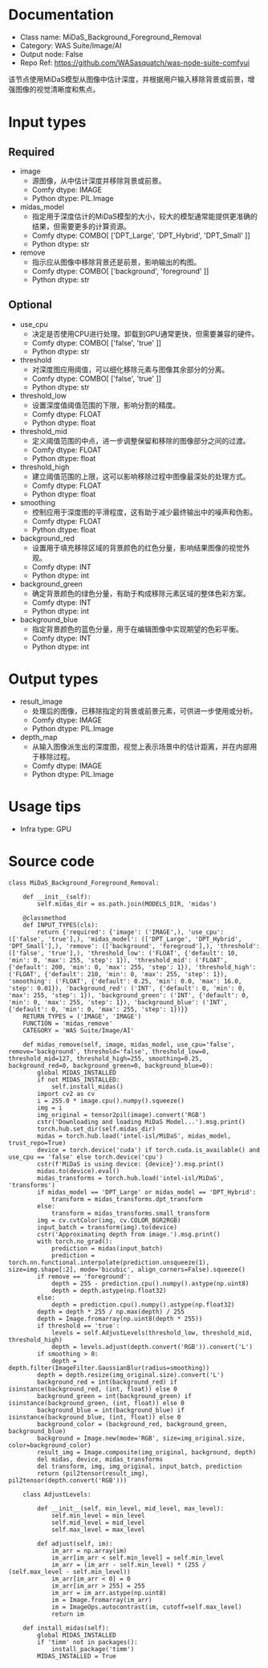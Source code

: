 # Documentation
- Class name: MiDaS_Background_Foreground_Removal
- Category: WAS Suite/Image/AI
- Output node: False
- Repo Ref: https://github.com/WASasquatch/was-node-suite-comfyui

该节点使用MiDaS模型从图像中估计深度，并根据用户输入移除背景或前景，增强图像的视觉清晰度和焦点。

# Input types
## Required
- image
    - 源图像，从中估计深度并移除背景或前景。
    - Comfy dtype: IMAGE
    - Python dtype: PIL.Image
- midas_model
    - 指定用于深度估计的MiDaS模型的大小，较大的模型通常能提供更准确的结果，但需要更多的计算资源。
    - Comfy dtype: COMBO[ ['DPT_Large', 'DPT_Hybrid', 'DPT_Small' ]]
    - Python dtype: str
- remove
    - 指示应从图像中移除背景还是前景，影响输出的构图。
    - Comfy dtype: COMBO[ ['background', 'foreground' ]]
    - Python dtype: str
## Optional
- use_cpu
    - 决定是否使用CPU进行处理。卸载到GPU通常更快，但需要兼容的硬件。
    - Comfy dtype: COMBO[ ['false', 'true' ]]
    - Python dtype: str
- threshold
    - 对深度图应用阈值，可以细化移除元素与图像其余部分的分离。
    - Comfy dtype: COMBO[ ['false', 'true' ]]
    - Python dtype: str
- threshold_low
    - 设置深度值阈值范围的下限，影响分割的精度。
    - Comfy dtype: FLOAT
    - Python dtype: float
- threshold_mid
    - 定义阈值范围的中点，进一步调整保留和移除的图像部分之间的过渡。
    - Comfy dtype: FLOAT
    - Python dtype: float
- threshold_high
    - 建立阈值范围的上限，这可以影响移除过程中图像最深处的处理方式。
    - Comfy dtype: FLOAT
    - Python dtype: float
- smoothing
    - 控制应用于深度图的平滑程度，这有助于减少最终输出中的噪声和伪影。
    - Comfy dtype: FLOAT
    - Python dtype: float
- background_red
    - 设置用于填充移除区域的背景颜色的红色分量，影响结果图像的视觉外观。
    - Comfy dtype: INT
    - Python dtype: int
- background_green
    - 确定背景颜色的绿色分量，有助于构成移除元素区域的整体色彩方案。
    - Comfy dtype: INT
    - Python dtype: int
- background_blue
    - 指定背景颜色的蓝色分量，用于在编辑图像中实现期望的色彩平衡。
    - Comfy dtype: INT
    - Python dtype: int

# Output types
- result_image
    - 处理后的图像，已移除指定的背景或前景元素，可供进一步使用或分析。
    - Comfy dtype: IMAGE
    - Python dtype: PIL.Image
- depth_map
    - 从输入图像派生出的深度图，视觉上表示场景中的估计距离，并在内部用于移除过程。
    - Comfy dtype: IMAGE
    - Python dtype: PIL.Image

# Usage tips
- Infra type: GPU

# Source code
```
class MiDaS_Background_Foreground_Removal:

    def __init__(self):
        self.midas_dir = os.path.join(MODELS_DIR, 'midas')

    @classmethod
    def INPUT_TYPES(cls):
        return {'required': {'image': ('IMAGE',), 'use_cpu': (['false', 'true'],), 'midas_model': (['DPT_Large', 'DPT_Hybrid', 'DPT_Small'],), 'remove': (['background', 'foregroud'],), 'threshold': (['false', 'true'],), 'threshold_low': ('FLOAT', {'default': 10, 'min': 0, 'max': 255, 'step': 1}), 'threshold_mid': ('FLOAT', {'default': 200, 'min': 0, 'max': 255, 'step': 1}), 'threshold_high': ('FLOAT', {'default': 210, 'min': 0, 'max': 255, 'step': 1}), 'smoothing': ('FLOAT', {'default': 0.25, 'min': 0.0, 'max': 16.0, 'step': 0.01}), 'background_red': ('INT', {'default': 0, 'min': 0, 'max': 255, 'step': 1}), 'background_green': ('INT', {'default': 0, 'min': 0, 'max': 255, 'step': 1}), 'background_blue': ('INT', {'default': 0, 'min': 0, 'max': 255, 'step': 1})}}
    RETURN_TYPES = ('IMAGE', 'IMAGE')
    FUNCTION = 'midas_remove'
    CATEGORY = 'WAS Suite/Image/AI'

    def midas_remove(self, image, midas_model, use_cpu='false', remove='background', threshold='false', threshold_low=0, threshold_mid=127, threshold_high=255, smoothing=0.25, background_red=0, background_green=0, background_blue=0):
        global MIDAS_INSTALLED
        if not MIDAS_INSTALLED:
            self.install_midas()
        import cv2 as cv
        i = 255.0 * image.cpu().numpy().squeeze()
        img = i
        img_original = tensor2pil(image).convert('RGB')
        cstr('Downloading and loading MiDaS Model...').msg.print()
        torch.hub.set_dir(self.midas_dir)
        midas = torch.hub.load('intel-isl/MiDaS', midas_model, trust_repo=True)
        device = torch.device('cuda') if torch.cuda.is_available() and use_cpu == 'false' else torch.device('cpu')
        cstr(f'MiDaS is using device: {device}').msg.print()
        midas.to(device).eval()
        midas_transforms = torch.hub.load('intel-isl/MiDaS', 'transforms')
        if midas_model == 'DPT_Large' or midas_model == 'DPT_Hybrid':
            transform = midas_transforms.dpt_transform
        else:
            transform = midas_transforms.small_transform
        img = cv.cvtColor(img, cv.COLOR_BGR2RGB)
        input_batch = transform(img).to(device)
        cstr('Approximating depth from image.').msg.print()
        with torch.no_grad():
            prediction = midas(input_batch)
            prediction = torch.nn.functional.interpolate(prediction.unsqueeze(1), size=img.shape[:2], mode='bicubic', align_corners=False).squeeze()
        if remove == 'foreground':
            depth = 255 - prediction.cpu().numpy().astype(np.uint8)
            depth = depth.astype(np.float32)
        else:
            depth = prediction.cpu().numpy().astype(np.float32)
        depth = depth * 255 / np.max(depth) / 255
        depth = Image.fromarray(np.uint8(depth * 255))
        if threshold == 'true':
            levels = self.AdjustLevels(threshold_low, threshold_mid, threshold_high)
            depth = levels.adjust(depth.convert('RGB')).convert('L')
        if smoothing > 0:
            depth = depth.filter(ImageFilter.GaussianBlur(radius=smoothing))
        depth = depth.resize(img_original.size).convert('L')
        background_red = int(background_red) if isinstance(background_red, (int, float)) else 0
        background_green = int(background_green) if isinstance(background_green, (int, float)) else 0
        background_blue = int(background_blue) if isinstance(background_blue, (int, float)) else 0
        background_color = (background_red, background_green, background_blue)
        background = Image.new(mode='RGB', size=img_original.size, color=background_color)
        result_img = Image.composite(img_original, background, depth)
        del midas, device, midas_transforms
        del transform, img, img_original, input_batch, prediction
        return (pil2tensor(result_img), pil2tensor(depth.convert('RGB')))

    class AdjustLevels:

        def __init__(self, min_level, mid_level, max_level):
            self.min_level = min_level
            self.mid_level = mid_level
            self.max_level = max_level

        def adjust(self, im):
            im_arr = np.array(im)
            im_arr[im_arr < self.min_level] = self.min_level
            im_arr = (im_arr - self.min_level) * (255 / (self.max_level - self.min_level))
            im_arr[im_arr < 0] = 0
            im_arr[im_arr > 255] = 255
            im_arr = im_arr.astype(np.uint8)
            im = Image.fromarray(im_arr)
            im = ImageOps.autocontrast(im, cutoff=self.max_level)
            return im

    def install_midas(self):
        global MIDAS_INSTALLED
        if 'timm' not in packages():
            install_package('timm')
        MIDAS_INSTALLED = True
```